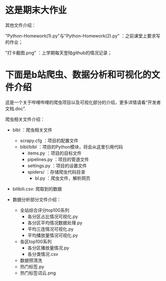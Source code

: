 #  这是期末大作业 #

其他文件介绍：

"Python-Homework(1).py"与"Python-Homework(2).py" ：之前课堂上要求写的作业；

"打卡截图.png" ：上学期每天登陆github的情况记录；
    

# 下面是b站爬虫、数据分析和可视化的文件介绍

这是一个关于哔哩哔哩的爬虫项目以及可视化部分的介绍，更多详情请看“开发者文档.doc”.

爬虫相关文件介绍：
- blbl ：爬虫相关文件
    + scrapy.cfg ：项目的配置文件
    + blbl/blbl ：项目的Python模块，将会从这里引用代码
        + items.py ：项目的目标文件
        + pipelines.py ：项目的管道文件
        + settings.py ：项目的设置文件
        + spiders/ ：存储爬虫代码目录
            + bl.py ：爬虫文件，解析网页
- bilibili.csv: 爬取到的数据

- 数据分析部分文件介绍：
    + 全站综合评分top100系列
    	+ 各分区占比情况可视化.py
    	+ 各分区平均情况数据处理.py
    	+ 平均三连情况可视化.py
    	+ 平均播放量情况可视化.py
    + 各区top100系列
    	+ 各分区播放量情况.py
    	+ 各分类情况.csv 
    + 数据预清洗
    + 热门标签.py
    + 热门标签词云.png
              
